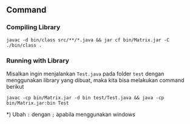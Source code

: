 
## Command

### Compiling Library
```
javac -d bin/class src/**/*.java && jar cf bin/Matrix.jar -C ./bin/class .
```

### Running with Library
Misalkan ingin menjalankan `Test.java` pada folder `test` dengan menggunakan library yang dibuat, maka kita bisa melakukan command berikut
```
javac -cp bin/Matrix.jar -d bin test/Test.java && java -cp bin/Matrix.jar:bin Test
```
*) Ubah `:` dengan `;` apabila menggunakan windows